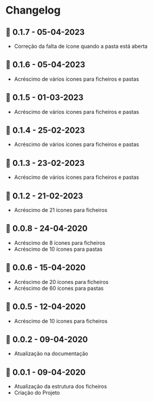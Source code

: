 # Changelog

## 🔖 0.1.7  -  05-04-2023

- Correção da falta de ícone quando a pasta está aberta

## 🔖 0.1.6  -  05-04-2023

- Acréscimo de vários ícones para ficheiros e pastas

## 🔖 0.1.5  -  01-03-2023

- Acréscimo de vários ícones para ficheiros e pastas

## 🔖 0.1.4  -  25-02-2023

- Acréscimo de vários ícones para ficheiros e pastas

## 🔖 0.1.3  -  23-02-2023

- Acréscimo de vários ícones para ficheiros e pastas
  
## 🔖 0.1.2  -  21-02-2023

- Acréscimo de 21 ícones para ficheiros

## 🔖 0.0.8  -  24-04-2020

- Acréscimo de 8 ícones para ficheiros
- Acréscimo de 10 ícones para pastas

## 🔖 0.0.6  -  15-04-2020

- Acréscimo de 20 ícones para ficheiros
- Acréscimo de 60 ícones para pastas

## 🔖 0.0.5  -  12-04-2020

- Acréscimo de 10 ícones para ficheiros

## 🔖 0.0.2  -  09-04-2020

- Atualização na documentação

## 🔖 0.0.1  -  09-04-2020

- Atualização da estrutura dos ficheiros
- Criação do Projeto